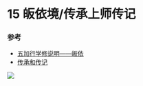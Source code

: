 # 15 皈依境/传承上师传记


### 参考

- [五加行学修说明——皈依](https://fohuifayu.com/index.php/huideng-jiangtang/chanxiuke/zen-04/8656-zen04-gy)
- [传承和传记](/refs/cczj)

![](https://hdcx.s3.ap-northeast-1.wasabisys.com/hdv/p/guiyijing_v0.jpg)